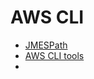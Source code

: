 # AWS CLI

* [JMESPath](../../standards/JMESPath.md)
* [AWS CLI tools](https://aws.amazon.com/cli/)
* 